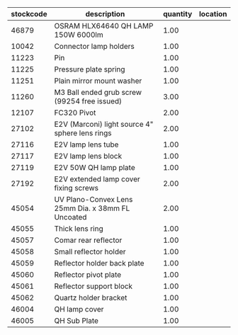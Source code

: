 |stockcode|description|quantity|location|
|---------|-----------|--------|--------|
|46879|OSRAM HLX64640 QH LAMP 150W 6000lm|1.00||
|10042|Connector lamp holders|1.00||
|11223|Pin|1.00||
|11225|Pressure plate spring|1.00||
|11251|Plain mirror mount washer|1.00||
|11260|M3 Ball ended grub screw (99254 free issued)|3.00||
|12107|FC320 Pivot|2.00||
|27102|E2V (Marconi) light source 4" sphere lens rings|2.00||
|27116|E2V lamp lens tube|1.00||
|27117|E2V lamp lens block|1.00||
|27119|E2V 50W QH lamp plate|1.00||
|27192|E2V extended lamp cover fixing screws|2.00||
|45054|UV Plano-Convex Lens 25mm Dia. x 38mm FL Uncoated|2.00||
|45055|Thick lens ring|1.00||
|45057|Comar rear reflector|1.00||
|45058|Small reflector holder|1.00||
|45059|Reflector holder back plate|1.00||
|45060|Reflector pivot plate|1.00||
|45061|Reflector support block|1.00||
|45062|Quartz holder bracket|1.00||
|46004|QH lamp cover|1.00||
|46005|QH Sub Plate|1.00||
